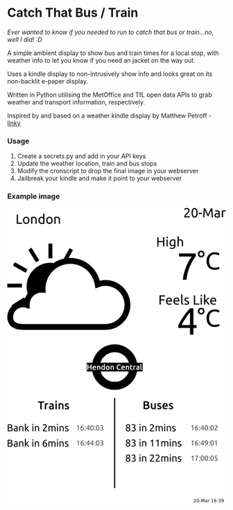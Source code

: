 # Catch That Bus / Train


*Ever wanted to know if you needed to run to catch that bus or train...no, well I did! :D*

A simple ambient display to show bus and train times for a local stop, with weather info to let you know if you need an jacket on the way out.

Uses a kindle display to non-intrusively show info and looks great on its non-backlit e-paper display.

Written in Python utilising the MetOffice and TfL open data APIs to grab weather and transport information, respectively.

Inspired by and based on a weather kindle display by Matthew Petroff - [linky](http://www.mpetroff.net/)


### Usage

1. Create a secrets.py and add in your API keys
2. Update the weather location, train and bus stops
3. Modify the cronscript to drop the final image in your webserver
4. Jailbreak your kindle and make it point to your webserver


### Example image

![Kindle Ambient Display](catchThatBusTrainExample.png)
